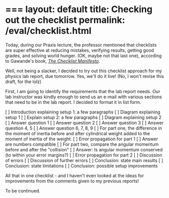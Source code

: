 ===
layout: default
title: Checking out the checklist
permalink: /eval/checklist.html
===

Today, during our Praxis lecture, the professor mentioned that checklists are super effective at reducing mistakes, verifying results, getting good grades, and solving world hunger. (OK, maybe not that last one), according to Gawande's book, [_The Checklist Manifesto_](http://www.amazon.com/The-Checklist-Manifesto-Things-Right/dp/0312430000).

Well, not being a slacker, I decided to try out this checklist approach for my physics lab report, due tomorrow. Yes, we'll do it live! (No, I won't revise this draft, for the lolz)

First, I am going to identify the requirements that the lab report needs. Our lab instructor was kindly enough to send us an e-mail with various sections that need to be in the lab report. I decided to format it in list form.

[ ] Introduction explaining setup 1: a few paragraphs
[ ] Diagram explaining setup 1
[ ] Explain setup 2: a few paragraphs
[ ] Diagram explaining setup 2
[ ] Answer question 1
[ ] Answer question 2
[ ] Answer question 3
[ ] Answer question 4, 5
[ ] Answer question 6, 7, 8, 9
[ ] For part one, the difference in the moment of inertia before and after cylindrical weight added to the moment of inertia of the weight. 
[ ] Error propagation for part 1
[ ] Answer are numbers compatible
[ ] For part two, compare the angular momentum before and after the "collision"
[ ] Answer: Is angular momentum conserved (to within your error margins?)
[ ] Error propagation for part 2
[ ] Discussion of errors
[ ] Discussion of further errors
[ ] Conclusion: state main results
[ ] Conclusion: state limitations
[ ] Conclusion: possible setup improvements

All that in one checklist - and I haven't even looked at the ideas for improvements from the comments given to my previous reports!

To be continued.
